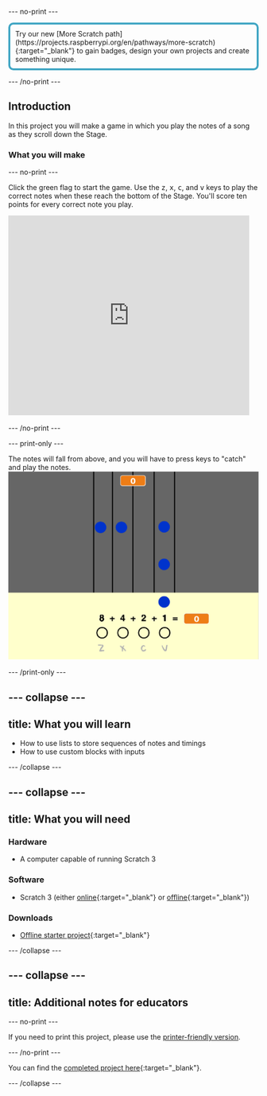 \--- no-print \---

<p style="border: 4px solid #41a6c4; padding: 10px; border-radius: 10px;">
Try our new [More Scratch path](https://projects.raspberrypi.org/en/pathways/more-scratch){:target="_blank"} to gain badges, design your own projects and create something unique.
</p>

\--- /no-print \---

## Introduction

In this project you will make a game in which you play the notes of a song as they scroll down the Stage.

### What you will make

\--- no-print \---

Click the green flag to start the game. Use the <kbd>z</kbd>, <kbd>x</kbd>, <kbd>c</kbd>, and <kbd>v</kbd> keys to play the correct notes when these reach the bottom of the Stage. You'll score ten points for every correct note you play.

<div class="scratch-preview">
  <iframe allowtransparency="true" width="485" height="402" src="https://scratch.mit.edu/projects/embed/259028053/?autostart=false" frameborder="0" scrolling="no"></iframe>
</div>

\--- /no-print \---

\--- print-only \---

The notes will fall from above, and you will have to press keys to "catch" and play the notes. ![showcase](images/showcase.png)

\--- /print-only \---

## \--- collapse \---

## title: What you will learn

+ How to use lists to store sequences of notes and timings
+ How to use custom blocks with inputs

\--- /collapse \---

## \--- collapse \---

## title: What you will need

### Hardware

+ A computer capable of running Scratch 3

### Software

+ Scratch 3 (either [online](https://rpf.io/scratchon){:target="_blank"} or [offline](https://rpf.io/scratchoff){:target="_blank"})

### Downloads

+ [Offline starter project](https://rpf.io/p/en/binary-hero-go){:target="_blank"}

\--- /collapse \---

## \--- collapse \---

## title: Additional notes for educators

\--- no-print \---

If you need to print this project, please use the [printer-friendly version](https://projects.raspberrypi.org/en/projects/binary-hero/print).

\--- /no-print \---

You can find the [completed project here](https://rpf.io/p/en/binary-hero-get){:target="_blank"}.

\--- /collapse \---
